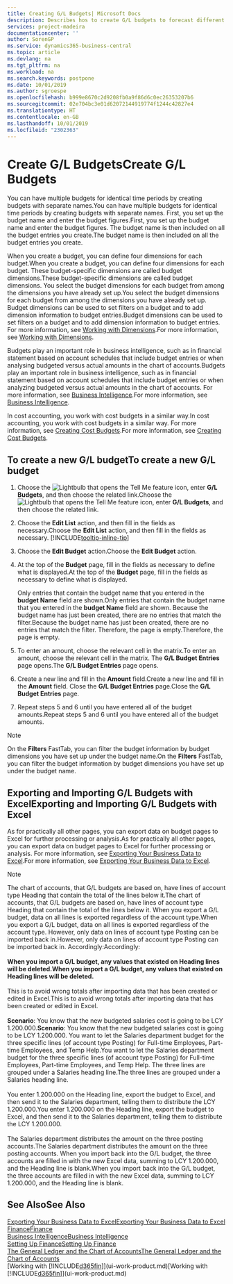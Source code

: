 ```yaml
---
title: Creating G/L Budgets| Microsoft Docs
description: Describes hos to create G/L budgets to forecast different financial activities and assign dimensions for business intelligence purposes.
services: project-madeira
documentationcenter: ''
author: SorenGP
ms.service: dynamics365-business-central
ms.topic: article
ms.devlang: na
ms.tgt_pltfrm: na
ms.workload: na
ms.search.keywords: postpone
ms.date: 10/01/2019
ms.author: sgroespe
ms.openlocfilehash: b999e8670c2d9208fb0a9f86d6c0ec26353207b6
ms.sourcegitcommit: 02e704bc3e01d62072144919774f1244c42827e4
ms.translationtype: HT
ms.contentlocale: en-GB
ms.lasthandoff: 10/01/2019
ms.locfileid: "2302363"
---
```

# <a name="create-gl-budgets"></a><span data-ttu-id="e40bd-103">Create G/L Budgets</span><span class="sxs-lookup"><span data-stu-id="e40bd-103">Create G/L Budgets</span></span>
<span data-ttu-id="e40bd-104">You can have multiple budgets for identical time periods by creating budgets with separate names.</span><span class="sxs-lookup"><span data-stu-id="e40bd-104">You can have multiple budgets for identical time periods by creating budgets with separate names.</span></span> <span data-ttu-id="e40bd-105">First, you set up the budget name and enter the budget figures.</span><span class="sxs-lookup"><span data-stu-id="e40bd-105">First, you set up the budget name and enter the budget figures.</span></span> <span data-ttu-id="e40bd-106">The budget name is then included on all the budget entries you create.</span><span class="sxs-lookup"><span data-stu-id="e40bd-106">The budget name is then included on all the budget entries you create.</span></span>  

<span data-ttu-id="e40bd-107">When you create a budget, you can define four dimensions for each budget.</span><span class="sxs-lookup"><span data-stu-id="e40bd-107">When you create a budget, you can define four dimensions for each budget.</span></span> <span data-ttu-id="e40bd-108">These budget-specific dimensions are called budget dimensions.</span><span class="sxs-lookup"><span data-stu-id="e40bd-108">These budget-specific dimensions are called budget dimensions.</span></span> <span data-ttu-id="e40bd-109">You select the budget dimensions for each budget from among the dimensions you have already set up.</span><span class="sxs-lookup"><span data-stu-id="e40bd-109">You select the budget dimensions for each budget from among the dimensions you have already set up.</span></span> <span data-ttu-id="e40bd-110">Budget dimensions can be used to set filters on a budget and to add dimension information to budget entries.</span><span class="sxs-lookup"><span data-stu-id="e40bd-110">Budget dimensions can be used to set filters on a budget and to add dimension information to budget entries.</span></span> <span data-ttu-id="e40bd-111">For more information, see [Working with Dimensions](finance-dimensions.md).</span><span class="sxs-lookup"><span data-stu-id="e40bd-111">For more information, see [Working with Dimensions](finance-dimensions.md).</span></span>

<span data-ttu-id="e40bd-112">Budgets play an important role in business intelligence, such as in financial statement based on account schedules that include budget entries or when analysing budgeted versus actual amounts in the chart of accounts.</span><span class="sxs-lookup"><span data-stu-id="e40bd-112">Budgets play an important role in business intelligence, such as in financial statement based on account schedules that include budget entries or when analyzing budgeted versus actual amounts in the chart of accounts.</span></span> <span data-ttu-id="e40bd-113">For more information, see [Business Intelligence](bi.md).</span><span class="sxs-lookup"><span data-stu-id="e40bd-113">For more information, see [Business Intelligence](bi.md).</span></span>

<span data-ttu-id="e40bd-114">In cost accounting, you work with cost budgets in a similar way.</span><span class="sxs-lookup"><span data-stu-id="e40bd-114">In cost accounting, you work with cost budgets in a similar way.</span></span> <span data-ttu-id="e40bd-115">For more information, see [Creating Cost Budgets](finance-create-cost-budgets.md).</span><span class="sxs-lookup"><span data-stu-id="e40bd-115">For more information, see [Creating Cost Budgets](finance-create-cost-budgets.md).</span></span>    

## <a name="to-create-a-new-gl-budget"></a><span data-ttu-id="e40bd-116">To create a new G/L budget</span><span class="sxs-lookup"><span data-stu-id="e40bd-116">To create a new G/L budget</span></span>  
1. <span data-ttu-id="e40bd-117">Choose the ![Lightbulb that opens the Tell Me feature](media/ui-search/search_small.png "Tell me what you want to do") icon, enter **G/L Budgets**, and then choose the related link.</span><span class="sxs-lookup"><span data-stu-id="e40bd-117">Choose the ![Lightbulb that opens the Tell Me feature](media/ui-search/search_small.png "Tell me what you want to do") icon, enter **G/L Budgets**, and then choose the related link.</span></span>  
2. <span data-ttu-id="e40bd-118">Choose the **Edit List** action, and then fill in the fields as necessary.</span><span class="sxs-lookup"><span data-stu-id="e40bd-118">Choose the **Edit List** action, and then fill in the fields as necessary.</span></span> [!INCLUDE[tooltip-inline-tip](includes/tooltip-inline-tip_md.md)]  
3. <span data-ttu-id="e40bd-119">Choose the **Edit Budget** action.</span><span class="sxs-lookup"><span data-stu-id="e40bd-119">Choose the **Edit Budget** action.</span></span>
4. <span data-ttu-id="e40bd-120">At the top of the **Budget** page, fill in the fields as necessary to define what is displayed.</span><span class="sxs-lookup"><span data-stu-id="e40bd-120">At the top of the **Budget** page, fill in the fields as necessary to define what is displayed.</span></span>  

    <span data-ttu-id="e40bd-121">Only entries that contain the budget name that you entered in the **budget Name** field are shown.</span><span class="sxs-lookup"><span data-stu-id="e40bd-121">Only entries that contain the budget name that you entered in the **budget Name** field are shown.</span></span> <span data-ttu-id="e40bd-122">Because the budget name has just been created, there are no entries that match the filter.</span><span class="sxs-lookup"><span data-stu-id="e40bd-122">Because the budget name has just been created, there are no entries that match the filter.</span></span> <span data-ttu-id="e40bd-123">Therefore, the page is empty.</span><span class="sxs-lookup"><span data-stu-id="e40bd-123">Therefore, the page is empty.</span></span>  
5. <span data-ttu-id="e40bd-124">To enter an amount, choose the relevant cell in the matrix.</span><span class="sxs-lookup"><span data-stu-id="e40bd-124">To enter an amount, choose the relevant cell in the matrix.</span></span> <span data-ttu-id="e40bd-125">The **G/L Budget Entries** page opens.</span><span class="sxs-lookup"><span data-stu-id="e40bd-125">The **G/L Budget Entries** page opens.</span></span>  
6. <span data-ttu-id="e40bd-126">Create a new line and fill in the **Amount** field.</span><span class="sxs-lookup"><span data-stu-id="e40bd-126">Create a new line and fill in the **Amount** field.</span></span> <span data-ttu-id="e40bd-127">Close the **G/L Budget Entries** page.</span><span class="sxs-lookup"><span data-stu-id="e40bd-127">Close the **G/L Budget Entries** page.</span></span>  
7. <span data-ttu-id="e40bd-128">Repeat steps 5 and 6 until you have entered all of the budget amounts.</span><span class="sxs-lookup"><span data-stu-id="e40bd-128">Repeat steps 5 and 6 until you have entered all of the budget amounts.</span></span>  

> [!NOTE]  
>  <span data-ttu-id="e40bd-129">On the **Filters** FastTab, you can filter the budget information by budget dimensions you have set up under the budget name.</span><span class="sxs-lookup"><span data-stu-id="e40bd-129">On the **Filters** FastTab, you can filter the budget information by budget dimensions you have set up under the budget name.</span></span>

## <a name="exporting-and-importing-gl-budgets-with-excel"></a><span data-ttu-id="e40bd-130">Exporting and Importing G/L Budgets with Excel</span><span class="sxs-lookup"><span data-stu-id="e40bd-130">Exporting and Importing G/L Budgets with Excel</span></span>
<span data-ttu-id="e40bd-131">As for practically all other pages, you can export data on budget pages to Excel for further processing or analysis.</span><span class="sxs-lookup"><span data-stu-id="e40bd-131">As for practically all other pages, you can export data on budget pages to Excel for further processing or analysis.</span></span> <span data-ttu-id="e40bd-132">For more information, see [Exporting Your Business Data to Excel](about-export-data.md).</span><span class="sxs-lookup"><span data-stu-id="e40bd-132">For more information, see [Exporting Your Business Data to Excel](about-export-data.md).</span></span>

> [!NOTE]
> <span data-ttu-id="e40bd-133">The chart of accounts, that G/L budgets are based on, have lines of account type Heading that contain the total of the lines below it.</span><span class="sxs-lookup"><span data-stu-id="e40bd-133">The chart of accounts, that G/L budgets are based on, have lines of account type Heading that contain the total of the lines below it.</span></span> <span data-ttu-id="e40bd-134">When you export a G/L budget, data on all lines is exported regardless of the account type.</span><span class="sxs-lookup"><span data-stu-id="e40bd-134">When you export a G/L budget, data on all lines is exported regardless of the account type.</span></span> <span data-ttu-id="e40bd-135">However, only data on lines of account type Posting can be imported back in.</span><span class="sxs-lookup"><span data-stu-id="e40bd-135">However, only data on lines of account type Posting can be imported back in.</span></span> <span data-ttu-id="e40bd-136">Accordingly:</span><span class="sxs-lookup"><span data-stu-id="e40bd-136">Accordingly:</span></span> <br /><br /> <span data-ttu-id="e40bd-137">**When you import a G/L budget, any values that existed on Heading lines will be deleted.**</span><span class="sxs-lookup"><span data-stu-id="e40bd-137">**When you import a G/L budget, any values that existed on Heading lines will be deleted.**</span></span> <br /><br /> <span data-ttu-id="e40bd-138">This is to avoid wrong totals after importing data that has been created or edited in Excel.</span><span class="sxs-lookup"><span data-stu-id="e40bd-138">This is to avoid wrong totals after importing data that has been created or edited in Excel.</span></span><br /><br /> <span data-ttu-id="e40bd-139">**Scenario**: You know that the new budgeted salaries cost is going to be LCY 1.200.000.</span><span class="sxs-lookup"><span data-stu-id="e40bd-139">**Scenario**: You know that the new budgeted salaries cost is going to be LCY 1.200.000.</span></span> <span data-ttu-id="e40bd-140">You want to let the Salaries department budget for the three specific lines (of account type Posting) for Full-time Employees, Part-time Employees, and Temp Help.</span><span class="sxs-lookup"><span data-stu-id="e40bd-140">You want to let the Salaries department budget for the three specific lines (of account type Posting) for Full-time Employees, Part-time Employees, and Temp Help.</span></span> <span data-ttu-id="e40bd-141">The three lines are grouped under a Salaries heading line.</span><span class="sxs-lookup"><span data-stu-id="e40bd-141">The three lines are grouped under a Salaries heading line.</span></span><br /><br /><span data-ttu-id="e40bd-142">You enter 1.200.000 on the Heading line, export the budget to Excel, and then send it to the Salaries department, telling them to distribute the LCY 1.200.000.</span><span class="sxs-lookup"><span data-stu-id="e40bd-142">You enter 1.200.000 on the Heading line, export the budget to Excel, and then send it to the Salaries department, telling them to distribute the LCY 1.200.000.</span></span><br /><br /> <span data-ttu-id="e40bd-143">The Salaries department distributes the amount on the three posting accounts.</span><span class="sxs-lookup"><span data-stu-id="e40bd-143">The Salaries department distributes the amount on the three posting accounts.</span></span> <span data-ttu-id="e40bd-144">When you import back into the G/L budget, the three accounts are filled in with the new Excel data, summing to LCY 1.200.000, and the Heading line is blank.</span><span class="sxs-lookup"><span data-stu-id="e40bd-144">When you import back into the G/L budget, the three accounts are filled in with the new Excel data, summing to LCY 1.200.000, and the Heading line is blank.</span></span>

## <a name="see-also"></a><span data-ttu-id="e40bd-145">See Also</span><span class="sxs-lookup"><span data-stu-id="e40bd-145">See Also</span></span>
[<span data-ttu-id="e40bd-146">Exporting Your Business Data to Excel</span><span class="sxs-lookup"><span data-stu-id="e40bd-146">Exporting Your Business Data to Excel</span></span>](about-export-data.md)  
[<span data-ttu-id="e40bd-147">Finance</span><span class="sxs-lookup"><span data-stu-id="e40bd-147">Finance</span></span>](finance.md)  
[<span data-ttu-id="e40bd-148">Business Intelligence</span><span class="sxs-lookup"><span data-stu-id="e40bd-148">Business Intelligence</span></span>](bi.md)  
[<span data-ttu-id="e40bd-149">Setting Up Finance</span><span class="sxs-lookup"><span data-stu-id="e40bd-149">Setting Up Finance</span></span>](finance-setup-finance.md)  
[<span data-ttu-id="e40bd-150">The General Ledger and the Chart of Accounts</span><span class="sxs-lookup"><span data-stu-id="e40bd-150">The General Ledger and the Chart of Accounts</span></span>](finance-general-ledger.md)  
<span data-ttu-id="e40bd-151">[Working with [!INCLUDE[d365fin](includes/d365fin_md.md)]](ui-work-product.md)</span><span class="sxs-lookup"><span data-stu-id="e40bd-151">[Working with [!INCLUDE[d365fin](includes/d365fin_md.md)]](ui-work-product.md)</span></span>  
